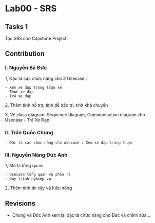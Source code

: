 # Lab00 - SRS

## Tasks 1
  
  Tạo SRS cho Capstone Project
  
## Contribution
  ### **I. Nguyễn Bá Đức**
  
   1, Đặc tả các chức năng cho 3 Usecase :
    
    - Xem xe đạp trong trạm xe
    - Thuê xe đạp
    - Trả xe đạp
    
   2,  Thêm tính hỗ trợ, tính dễ bảo trì, tính khả chuyển
   
   3,  Vẽ class diagram, Sequence diagram, Communication diagram cho Usecase
    - Trả Xe Đạp
   
   ### **II. Trần Quốc Chung**
    - Đặc tả các chức năng cho usecase : Xem xe đạp trong trạm
  
  
  ### **III. Nguyễn Năng Đức Anh**
  
  1, Mô tả tổng quan:
  
    - Usecase tổng quan và phân rã
    - Quy trình nghiệp vụ
    
  2, Thêm tính tin cậy và hiệu năng
  
  
## Revisions
  
  - Chung và Đức Anh xem lại đặc tả chức năng cho Đức và chỉnh sửa...
